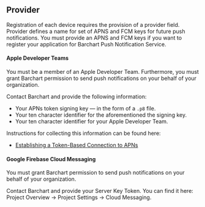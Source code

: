 ## Provider

Registration of each device requires the provision of a provider field. Provider defines a name for set of APNS and FCM keys for future push notifications. You must provide an APNS and FCM keys if you want to register your application for Barchart Push Notification Service. 

#### Apple Developer Teams

You must be a member of an Apple Developer Team. Furthermore, you must grant Barchart permission to send push notifications on your behalf of your organization.

Contact Barchart and provide the following information:

* Your APNs token signing key — in the form of a ```.p8``` file.
* Your ten character identifier for the aforementioned the signing key.
* Your ten character identifier for your Apple Developer Team.

Instructions for collecting this information can be found here:

* [Establishing a Token-Based Connection to APNs](https://developer.apple.com/documentation/usernotifications/setting_up_a_remote_notification_server/establishing_a_token-based_connection_to_apns)

#### Google Firebase Cloud Messaging

You must grant Barchart permission to send push notifications on your behalf of your organization.

Contact Barchart and provide your Server Key Token. You can find it here: Project Overview -> Project Settings -> Cloud Messaging.